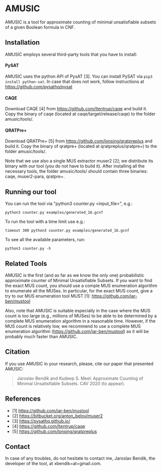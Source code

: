 # AMUSIC
AMUSIC is a tool for approximate counting of minimal unsatisfiable subsets of a given Boolean formula in CNF. 

## Installation
AMUSIC employs several third-party tools that you have to install:

#### PySAT
AMUSIC uses the python API of PysAT [3]. You can install PySAT via `pip3 install python-sat`. In case that does not work, follow instructions at https://github.com/pysathq/pysat 

#### CAQE
Download CAQE [4] from https://github.com/ltentrup/caqe and build it. Copy the binary of caqe (located at caqe/target/release/caqe) to the folder amusic/tools/.

#### QRATPre+
Download QRATPre+ [5] from https://github.com/lonsing/qratpreplus and build it.  Copy the binary of qratpre+ (located at qratpreplus/qratpre+) to the folder amusic/tools/. 

Note that we use also a single MUS extractor muser2 [2]; we distribute its binary with our tool (you do not have to build it).
After installing all the necessary tools, the folder amusic/tools/ should contain three binaries: caqe, muser2-para, qratpre+.

## Running our tool
You can run the tool via "python3 counter.py <input_file>", e.g.:
```
python3 counter.py examples/generated_16.gcnf
```
To run the tool with a time limit use e.g.:
```
timeout 300 python3 counter.py examples/generated_16.gcnf
```
To see all the available parameters, run:
```
python3 counter.py -h
```

## Related Tools
AMUSIC is the first (and as far as we know the only one) probabilistic approximate counter of Minimal Unsatisfiable Subsets. If you want to find the exact MUS count, you should use a comple MUS enumeration algorithm to enumerate all the MUSes. In particular, for the exact MUS count, give a try to our MUS enumeration tool MUST [1]: https://github.com/jar-ben/mustool

Also, note that AMUSIC is suitable especially in the case where the MUS count is too large (e.g., millions of MUSes) to be able to be determined by a complete MUS enumeration algorithm in a reasonable time. However, if the MUS count is relatively low, we recommend to use a complete MUS enumeration algorithm (https://github.com/jar-ben/mustool) as it will be probably much faster than AMUSIC. 

## Citation
If you use AMUSIC in your research, please, cite our paper that presented AMUSIC:
> Jaroslav Bendík and Kudeep S. Meel: Approximate Counting of Minimal Unsatisfiable Subsets. CAV 2020 (to appear).

## References

* [1] https://github.com/jar-ben/mustool
* [2] https://bitbucket.org/anton_belov/muser2
* [3] https://pysathq.github.io/
* [4] https://github.com/ltentrup/caqe
* [5] https://github.com/lonsing/qratpreplus

## Contact
In case of any troubles, do not hesitate to contact me, Jaroslav Bendik, the developer of the tool, at xbendik=at=gmail.com.
